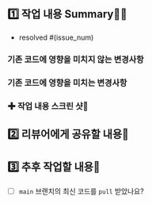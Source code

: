## 1️⃣ 작업 내용 Summary📱💎

- resolved #(issue_num)

### 기존 코드에 영향을 미치지 않는 변경사항

### 기존 코드에 영향을 미치는 변경사항

### ✚ 작업 내용 스크린 샷📸

## 2️⃣ 리뷰어에게 공유할 내용👥

## 3️⃣ 추후 작업할 내용👋

- [ ] `main` 브랜치의 최신 코드를 `pull` 받았나요?

